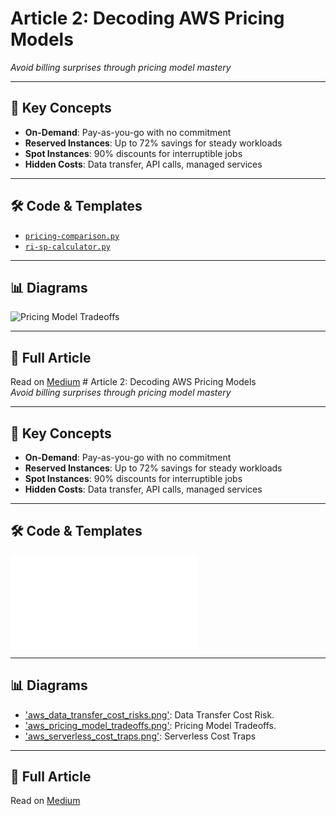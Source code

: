 # Article 2: Decoding AWS Pricing Models  
*Avoid billing surprises through pricing model mastery*  

---

## 📌 **Key Concepts**  
- **On-Demand**: Pay-as-you-go with no commitment  
- **Reserved Instances**: Up to 72% savings for steady workloads  
- **Spot Instances**: 90% discounts for interruptible jobs  
- **Hidden Costs**: Data transfer, API calls, managed services  

---

## 🛠️ **Code & Templates**  
- [`pricing-comparison.py`](../code/article-2/pricing-comparison.py)  
- [`ri-sp-calculator.py`](../code/article-5/ri-sp-calculator.py)  

---

## 📊 **Diagrams**  
![Pricing Model Tradeoffs](../diagrams/images/pricing-models.png)  

---

## 🔗 **Full Article**  
Read on [Medium](https://medium.com/your-article-2)  # Article 2: Decoding AWS Pricing Models  
*Avoid billing surprises through pricing model mastery*  

---

## 📌 **Key Concepts**  
- **On-Demand**: Pay-as-you-go with no commitment  
- **Reserved Instances**: Up to 72% savings for steady workloads  
- **Spot Instances**: 90% discounts for interruptible jobs  
- **Hidden Costs**: Data transfer, API calls, managed services  

---

## 🛠️ **Code & Templates**  
![`pricing-comparison.py`](../code/article-2/pricing-comparison.py)


---

## 📊 **Diagrams**  
- ['aws_data_transfer_cost_risks.png'](../diagrams/article-2/aws_data_transfer_cost_risks.png): Data Transfer Cost Risk.
- ['aws_pricing_model_tradeoffs.png'](../diagrams/article-2/aws_pricing_model_tradeoffs.png): Pricing Model Tradeoffs.
- ['aws_serverless_cost_traps.png'](../diagrams/article-2/aws_serverless_cost_traps.png): Serverless Cost Traps

---

## 🔗 **Full Article**  
Read on [Medium](https://medium.com/your-article-2)  